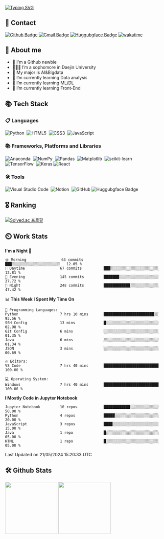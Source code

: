<!--
<div align="center">
  
  ![header](https://capsule-render.vercel.app/api?type=Waving&height=150&section=header&text=Hi%20there👋%20I'm%20Haseong%20Jung👨‍💻&fontSize=35&animation=fadeIn&fontAlignY=30&color=072345&fontColor=fff)
</div>
-->

[![Typing SVG](https://readme-typing-svg.demolab.com?font=Fira+Code&weight=500&size=30&pause=1000&color=78F724&center=true&vCenter=true&width=500&height=100&lines=Hi+there%2C+I'm+Haseong+Jung.;AI+Engineer)](https://git.io/typing-svg)

<!--
![snake gif](https://github.com/HaseongJung/HaseongJung/blob/output/github-contribution-grid-snake.svg)
![snake gif](https://github.com/HaseongJung/HaseongJung/blob/output/github-contribution-grid-snake.svg)
-->

## 👋 Contact 

[![Github Badge](https://img.shields.io/badge/-HaseongJung-grey?style=flat&logo=github&logoColor=white&link=https://github.com/HaseongJung/)](https://www.github.com/HaseongJung/) 
[![Gmail Badge](https://img.shields.io/badge/-haseong8012@gmail.com-c14438?style=flat&logo=Gmail&logoColor=white&link=mailto:haseong8012@gmail.com)](mailto:haseong8012@gmail.com) 
[![Huggubgface Badge](https://custom-icon-badges.demolab.com/badge/haseong8012-gray.svg?logo=huggingfacelogo_2&logoColor=yellow)](https://huggingface.co/haseong8012)
[![wakatime](https://wakatime.com/badge/user/f6d79253-e5a4-4b14-b0a9-9658ac936d17.svg)](https://wakatime.com/@f6d79253-e5a4-4b14-b0a9-9658ac936d17)

## 💬 About me
- 🌱 I'm a Github newbie
- 👨🏻‍🎓 I’m a sophomore in Daejin University
- 🤖 My major is AI&Bigdata
- 📖 I’m currently learning Data analysis
- 📖 I’m currently learning ML/DL
- 📖 I’m currently learning Front-End


## 📚 Tech Stack
### 📋 Languages

![Python](https://img.shields.io/badge/python-3670A0?style=for-the-badge&logo=python&logoColor=ffdd54)&nbsp;
![HTML5](https://img.shields.io/badge/html5-%23E34F26.svg?style=for-the-badge&logo=html5&logoColor=white)&nbsp;
![CSS3](https://img.shields.io/badge/css3-%231572B6.svg?style=for-the-badge&logo=css3&logoColor=white)&nbsp;
![JavaScript](https://img.shields.io/badge/javascript-%23323330.svg?style=for-the-badge&logo=javascript&logoColor=%23F7DF1E)

### 📚 Frameworks, Platforms and Libraries

![Anaconda](https://img.shields.io/badge/Anaconda-%2344A833.svg?style=for-the-badge&logo=anaconda&logoColor=white)&nbsp;
![NumPy](https://img.shields.io/badge/numpy-%23013243.svg?style=for-the-badge&logo=numpy&logoColor=white)&nbsp;
![Pandas](https://img.shields.io/badge/pandas-%23150458.svg?style=for-the-badge&logo=pandas&logoColor=white)&nbsp;
![Matplotlib](https://img.shields.io/badge/Matplotlib-%23ffffff.svg?style=for-the-badge&logo=Matplotlib&logoColor=black)&nbsp;
![scikit-learn](https://img.shields.io/badge/scikit--learn-%23F7931E.svg?style=for-the-badge&logo=scikit-learn&logoColor=white)&nbsp;
![TensorFlow](https://img.shields.io/badge/TensorFlow-%23FF6F00.svg?style=for-the-badge&logo=TensorFlow&logoColor=white)&nbsp;
![Keras](https://img.shields.io/badge/Keras-%23D00000.svg?style=for-the-badge&logo=Keras&logoColor=white)
![React](https://img.shields.io/badge/react-%2320232a.svg?style=for-the-badge&logo=react&logoColor=%2361DAFB)
  
### 🛠 Tools 
  
![Visual Studio Code](https://img.shields.io/badge/Visual%20Studio%20Code-0078d7.svg?style=for-the-badge&logo=visual-studio-code&logoColor=white)&nbsp;
![Notion](https://img.shields.io/badge/Notion-%23000000.svg?style=for-the-badge&logo=notion&logoColor=white)&nbsp;
![GitHub](https://img.shields.io/badge/github-%23121011.svg?style=for-the-badge&logo=github&logoColor=white)
![Huggubgface Badge](https://custom-icon-badges.demolab.com/badge/Hugging%20Face-black.svg?style=for-the-badge&logo=huggingfacelogo_2&logoColor=yellow)

## 🎖️ Ranking
[![Solved.ac
프로필](http://mazassumnida.wtf/api/v2/generate_badge?boj=haseong8012)](https://solved.ac/haseong8012)

## ⏲️ Work Stats
<!--START_SECTION:waka-->
**I'm a Night 🦉** 

```text
🌞 Morning                63 commits          ███░░░░░░░░░░░░░░░░░░░░░░   12.05 % 
🌆 Daytime                67 commits          ███░░░░░░░░░░░░░░░░░░░░░░   12.81 % 
🌃 Evening                145 commits         ███████░░░░░░░░░░░░░░░░░░   27.72 % 
🌙 Night                  248 commits         ████████████░░░░░░░░░░░░░   47.42 % 
```


📊 **This Week I Spent My Time On** 

```text
💬 Programming Languages: 
Python                   7 hrs 10 mins       ███████████████████████░░   93.56 % 
SSH Config               13 mins             █░░░░░░░░░░░░░░░░░░░░░░░░   02.98 % 
Git Config               6 mins              ░░░░░░░░░░░░░░░░░░░░░░░░░   01.35 % 
Java                     6 mins              ░░░░░░░░░░░░░░░░░░░░░░░░░   01.34 % 
JSON                     3 mins              ░░░░░░░░░░░░░░░░░░░░░░░░░   00.69 % 

🔥 Editors: 
VS Code                  7 hrs 40 mins       █████████████████████████   100.00 % 

💻 Operating System: 
Windows                  7 hrs 40 mins       █████████████████████████   100.00 % 
```

**I Mostly Code in Jupyter Notebook** 

```text
Jupyter Notebook         10 repos            ████████████░░░░░░░░░░░░░   50.00 % 
Python                   4 repos             █████░░░░░░░░░░░░░░░░░░░░   20.00 % 
JavaScript               3 repos             ████░░░░░░░░░░░░░░░░░░░░░   15.00 % 
Java                     1 repo              █░░░░░░░░░░░░░░░░░░░░░░░░   05.00 % 
HTML                     1 repo              █░░░░░░░░░░░░░░░░░░░░░░░░   05.00 % 
```




 Last Updated on 21/05/2024 15:20:33 UTC
<!--END_SECTION:waka-->

## 🛠️ Github Stats
<p>
  <img height="170em" src="https://github-readme-stats-veggie-garden.vercel.app/api?username=HaseongJung&show_icons=true&include_all_commits=true&bg_color=30,e96443,904e95&title_color=fff&text_color=fff">
  <img height="170em" src="https://github-readme-stats-veggie-garden.vercel.app/api/top-langs/?username=HaseongJung&layout=compact&bg_color=30,e96443,904e95&title_color=fff&text_color=fff">
</p>

